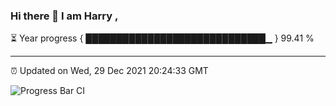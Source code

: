 ### Hi there 👋 I am Harry , 

⏳ Year progress { █████████████████████████████▁ } 99.41 %

---

⏰ Updated on Wed, 29 Dec 2021 20:24:33 GMT

![Progress Bar CI](https://github.com/duykhang68/duykhang68/workflows/Progress%20Bar%20CI/badge.svg)
